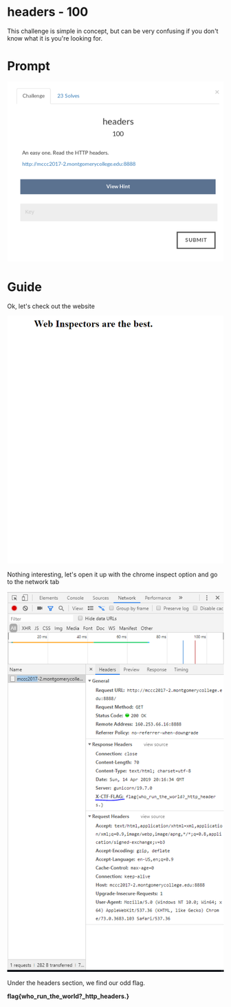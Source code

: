 # headers - 100
This challenge is simple in concept, but can be very confusing if you don't know what it is you're looking for. 

# Prompt

![alt text](https://github.com/Jhayes97/MCCC2017-Walkthrough/blob/master/src/hed1.PNG "headers")


# Guide

Ok, let's check out the website

![alt text](https://github.com/Jhayes97/MCCC2017-Walkthrough/blob/master/src/hed2.PNG "headers")


Nothing interesting, let's open it up with the chrome inspect option and go to the network tab

![alt text](https://github.com/Jhayes97/MCCC2017-Walkthrough/blob/master/src/hed3.PNG "headers")

Under the headers section, we find our odd flag.

**flag{who_run_the_world?_http_headers.}**

